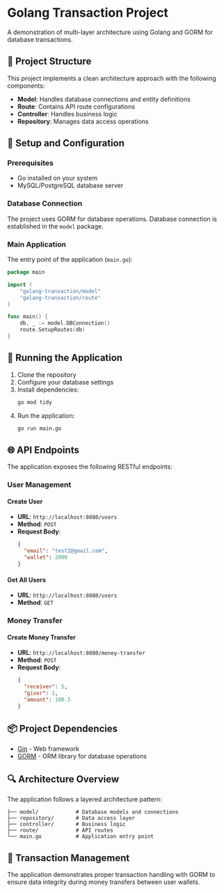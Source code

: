 # Golang Transaction Project

A demonstration of multi-layer architecture using Golang and GORM for database transactions.

## 📂 Project Structure

This project implements a clean architecture approach with the following components:

- **Model**: Handles database connections and entity definitions
- **Route**: Contains API route configurations
- **Controller**: Handles business logic
- **Repository**: Manages data access operations

## 🚀 Setup and Configuration

### Prerequisites

- Go installed on your system
- MySQL/PostgreSQL database server

### Database Connection

The project uses GORM for database operations. Database connection is established in the `model` package.

### Main Application

The entry point of the application (`main.go`):

```go
package main

import (
    "golang-transaction/model"
    "golang-transaction/route"
)

func main() {
    db, _ := model.DBConnection()
    route.SetupRoutes(db)
}
```

## 🔧 Running the Application

1. Clone the repository
2. Configure your database settings
3. Install dependencies:
   ```bash
   go mod tidy
   ```
4. Run the application:
   ```bash
   go run main.go
   ```

## 🌐 API Endpoints

The application exposes the following RESTful endpoints:

### User Management

#### Create User

- **URL**: `http://localhost:8080/users`
- **Method**: `POST`
- **Request Body**:
  ```json
  {
    "email": "test2@gmail.com",
    "wallet": 2000
  }
  ```

#### Get All Users

- **URL**: `http://localhost:8080/users`
- **Method**: `GET`

### Money Transfer

#### Create Money Transfer

- **URL**: `http://localhost:8080/money-transfer`
- **Method**: `POST`
- **Request Body**:
  ```json
  {
    "receiver": 5,
    "giver": 1,
    "amount": 100.5
  }
  ```

## 📦 Project Dependencies

- [Gin](https://github.com/gin-gonic/gin) - Web framework
- [GORM](https://gorm.io/) - ORM library for database operations

## 🔍 Architecture Overview

The application follows a layered architecture pattern:

```
├── model/            # Database models and connections
├── repository/       # Data access layer
├── controller/       # Business logic
├── route/            # API routes
└── main.go           # Application entry point
```

## 🔐 Transaction Management

The application demonstrates proper transaction handling with GORM to ensure data integrity during money transfers between user wallets.

